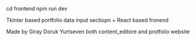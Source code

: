 cd frontend
npm run dev

Tkinter based portfolio data input sectiopn + React based fronend



Made by Giray Doruk Yurtseven
both content_editore and protfolio website